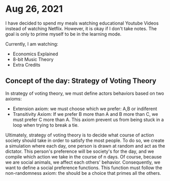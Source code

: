 # Aug 26, 2021

I have decided to spend my meals watching educational Youtube Videos instead of watching Netflix. However, it is okay if I don't take notes. The goal is only to prime myself to be in the learning mode.

Currently, I am watching:
- Economics Explained
- 8-bit Music Theory
- Extra Credits

## Concept of the day: Strategy of Voting Theory

In strategy of voting theory, we must define actors behaviors based on two axioms:
- Extension axiom: we must choose which we prefer: A,B or indiferent
- Transitivity Axiom: If we prefer B more than A and B more than C, we must prefer C more than A. This axiom prevent us from being stuck in a loop when trying to break a tie.

Ultimately, strategy of voting theory is to decide what course of action society should take in order to satisfy the most people. To do so, we create a simulation where each day, one person is drawn at random and act as the dictator. This person's preference will be society's for the day, and we compile which action we take in the course of n days. Of course, because we are social animals, we affect each others' behavior. Consequently, we want to define a social preference functions. This function must follow the non-randomness axiom: the should be a choice that primes all the others.
